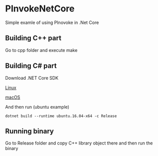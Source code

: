 # PInvokeNetCore
Simple examle of using PInovoke in .Net Core
## Building C++ part
Go to cpp folder and execute make
## Building C# part
Download .NET Core SDK

[Linux](https://www.microsoft.com/net/download/linux-package-manager/ubuntu18-04/sdk-current)

[macOS](https://www.microsoft.com/net/download/macos)

And then run (ubuntu example)

`dotnet build --runtime ubuntu.16.04-x64 -c Release`
## Running binary
Go to Release folder and copy C++ library object there and then run the binary
